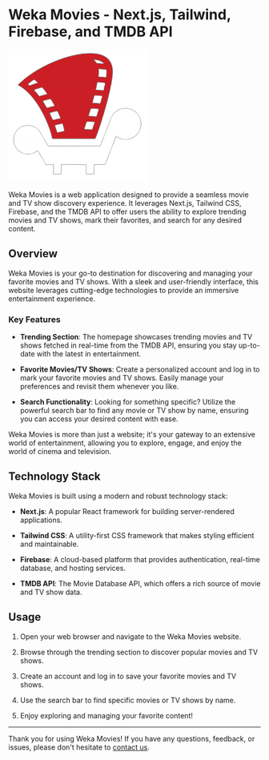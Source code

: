 # Weka Movies - Next.js, Tailwind, Firebase, and TMDB API

![Weka Movies Logo](./public/static/large-WOMJa9L29-transformed.png)

Weka Movies is a web application designed to provide a seamless movie and TV show discovery experience. It leverages Next.js, Tailwind CSS, Firebase, and the TMDB API to offer users the ability to explore trending movies and TV shows, mark their favorites, and search for any desired content.

## Overview

Weka Movies is your go-to destination for discovering and managing your favorite movies and TV shows. With a sleek and user-friendly interface, this website leverages cutting-edge technologies to provide an immersive entertainment experience.

### Key Features

- **Trending Section**: The homepage showcases trending movies and TV shows fetched in real-time from the TMDB API, ensuring you stay up-to-date with the latest in entertainment.

- **Favorite Movies/TV Shows**: Create a personalized account and log in to mark your favorite movies and TV shows. Easily manage your preferences and revisit them whenever you like.

- **Search Functionality**: Looking for something specific? Utilize the powerful search bar to find any movie or TV show by name, ensuring you can access your desired content with ease.

Weka Movies is more than just a website; it's your gateway to an extensive world of entertainment, allowing you to explore, engage, and enjoy the world of cinema and television.

## Technology Stack

Weka Movies is built using a modern and robust technology stack:

- **Next.js**: A popular React framework for building server-rendered applications.

- **Tailwind CSS**: A utility-first CSS framework that makes styling efficient and maintainable.

- **Firebase**: A cloud-based platform that provides authentication, real-time database, and hosting services.

- **TMDB API**: The Movie Database API, which offers a rich source of movie and TV show data.

## Usage

1. Open your web browser and navigate to the Weka Movies website.

2. Browse through the trending section to discover popular movies and TV shows.

3. Create an account and log in to save your favorite movies and TV shows.

4. Use the search bar to find specific movies or TV shows by name.

5. Enjoy exploring and managing your favorite content!


---

Thank you for using Weka Movies! If you have any questions, feedback, or issues, please don't hesitate to [contact us](Gmail:aliashrafali770@gmail.com).